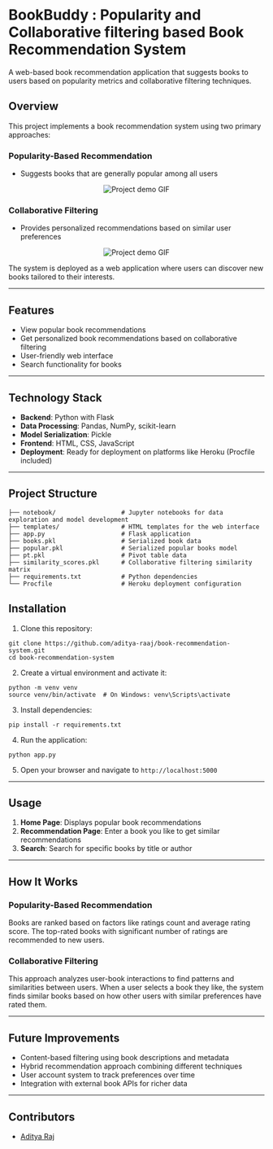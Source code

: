 
  
# BookBuddy : Popularity and Collaborative filtering based Book Recommendation System

A web-based book recommendation application that suggests books to users based on popularity metrics and collaborative filtering techniques.




## Overview

This project implements a book recommendation system using two primary approaches:

### **Popularity-Based Recommendation**
 - Suggests books that are generally popular among all users

<div align="center">
  
  <img src="https://raw.githubusercontent.com/aditya-raaj/Book-Buddy/main/data/Project1.gif" alt="Project demo GIF" />

</div>

### **Collaborative Filtering** 
 - Provides personalized recommendations based on similar user preferences

<div align="center">
  
  <img src="https://raw.githubusercontent.com/aditya-raaj/Book-Buddy/main/data/Project2.gif" alt="Project demo GIF" />

</div>

The system is deployed as a web application where users can discover new books tailored to their interests.

---

## Features

- View popular book recommendations
- Get personalized book recommendations based on collaborative filtering
- User-friendly web interface
- Search functionality for books

---

## Technology Stack

- **Backend**: Python with Flask
- **Data Processing**: Pandas, NumPy, scikit-learn
- **Model Serialization**: Pickle
- **Frontend**: HTML, CSS, JavaScript
- **Deployment**: Ready for deployment on platforms like Heroku (Procfile included)

---

## Project Structure
```├── data/                      # Dataset files
├── notebook/                  # Jupyter notebooks for data exploration and model development
├── templates/                 # HTML templates for the web interface
├── app.py                     # Flask application
├── books.pkl                  # Serialized book data
├── popular.pkl                # Serialized popular books model
├── pt.pkl                     # Pivot table data
├── similarity_scores.pkl      # Collaborative filtering similarity matrix
├── requirements.txt           # Python dependencies
└── Procfile                   # Heroku deployment configuration
```
## Installation

1. Clone this repository:
```
git clone https://github.com/aditya-raaj/book-recommendation-system.git
cd book-recommendation-system
```
2. Create a virtual environment and activate it:
```
python -m venv venv
source venv/bin/activate  # On Windows: venv\Scripts\activate
```
3. Install dependencies:
```
pip install -r requirements.txt
```
4. Run the application:
```
python app.py
```
5. Open your browser and navigate to `http://localhost:5000`


---

## Usage

1. **Home Page**: Displays popular book recommendations
2. **Recommendation Page**: Enter a book you like to get similar recommendations
3. **Search**: Search for specific books by title or author

---


## How It Works

### Popularity-Based Recommendation
Books are ranked based on factors like ratings count and average rating score. The top-rated books with significant number of ratings are recommended to new users.

### Collaborative Filtering
This approach analyzes user-book interactions to find patterns and similarities between users. When a user selects a book they like, the system finds similar books based on how other users with similar preferences have rated them.


---

## Future Improvements

- Content-based filtering using book descriptions and metadata
- Hybrid recommendation approach combining different techniques
- User account system to track preferences over time
- Integration with external book APIs for richer data

---

## Contributors

- [Aditya Raj](https://github.com/aditya-raaj)


